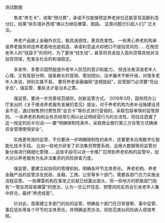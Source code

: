 测试数据

　　售卖“养生卡”、收取“预付费”，承诺不仅能够预定养老床位还能享受高额利息分红，结果“拆东墙补西墙”难以为继后爆雷、跑路。 这类问题已引起人们广泛关注。

　　养老产品披上金融外衣后，极具迷惑性，更具危害性。 一些黑心养老机构承诺养老服务却连养老基地也是假造、承诺利息返点却绝口不提投资风险……在掏空老年人的“钱袋子”的同时，为了更快“钱生钱”，甚至将资金投入高利贷等其他非法投资领域，危害全社会的和谐稳定。

　　多宣传、多警示固然能提升老年人防范的意识和能力。 但违法者深谙老年人心理，又有层层分明、链条极长的营销、策划团伙，话术骗术不断升级，对很多老年人来说，辨别实属不易。 要将养老金融骗局“连根拔起”，监管部门必须要“亮出牙齿”，强监管、重执法才是治本之策。

　　强监管，要进一步完善规范细则，创新监管方式。 2019年3月，国务院办公厅发出的《关于推进养老服务发展的意见》提出，对于养老机构为弥补设施建设资金不足，通过销售预付费性质“会员卡”等形式进行营销的，采取包容审慎的监管原则。 一些养老机构和业务员经常引用以此证明经营行为的合法性，但往往遗漏了这一规定的后半句话——要“明确限制性条件，采取商业银行第三方存管方式确保资金管理使用安全”。

　　实施更有效的监管，不仅要进一步明确限制性的条件，还要更多应用数字化智能化技术手段。 比如一些地方研发了非法集资预警系统，运用大数据等将监管对象分类进行精细化管理……这些手段可以进一步推广应用到养老机构的监管中，加大对以养老服务为名非法集资的风险排查力度。

　　强监管，要建立起协同的管理机制，明确各环节主体责任。 养老机构、养老金融产品的监管涉及民政、金融、工商、公安等多个部门，需要各部门合力实施全流程监管。 一些爆雷机构在事发之前就已经露出苗头，但一些地方的职能部门抱有“一管反而容易爆雷”的想法，认为一旦公开信息、预警风险反而会引发老年人集中挤兑，最终“养虎成患”。

　　针对此，亟需建立多部门的协同监管，明确各个部门在日常督察、事中监管、事后惩处等各个环节的主体责任，并明确追责办法，将防范类似风险纳入绩效考核。
